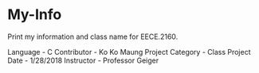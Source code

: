# My-Info
Print my information and class name for EECE.2160.

Language                            - C
Contributor                         - Ko Ko Maung
Project Category                    - Class Project
Date                                - 1/28/2018
Instructor                          - Professor Geiger
